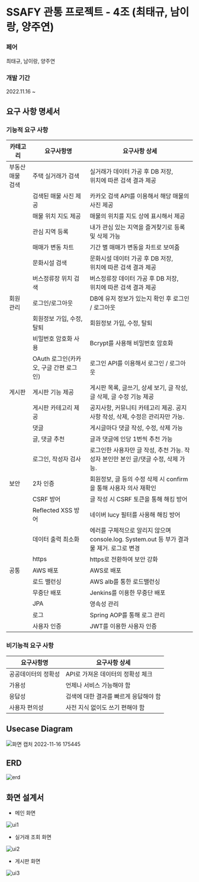 # SSAFY 관통 프로젝트 <WhereIsMyHome> - 4조 (최태규, 남이랑, 양주연)

### 페어

최태규, 남이랑, 양주연

### 개발 기간

2022.11.16 ~

## 요구 사항 명세서

### 기능적 요구 사항

| 카테고리         | 요구사항명                             | 요구사항 상세                                                                            |
| ---------------- | -------------------------------------- | ---------------------------------------------------------------------------------------- |
| 부동산 매물 검색 | 주택 실거래가 검색                     | 실거래가 데이터 가공 후 DB 저장, <br>위치에 따른 검색 결과 제공                          |
|                  | 검색된 매물 사진 제공                  | 카카오 검색 API를 이용해서 해당 매물의 사진 제공                                         |
|                  | 매물 위치 지도 제공                    | 매물의 위치를 지도 상에 표시해서 제공                                                    |
|                  | 관심 지역 등록                         | 내가 관심 있는 지역을 즐겨찾기로 등록 및 삭제 가능                                       |
|                  | 매매가 변동 차트                       | 기간 별 매매가 변동을 차트로 보여줌                                                      |
|                  | 문화시설 검색                          | 문화시설 데이터 가공 후 DB 저장,<br>위치에 따른 검색 결과 제공                           |
|                  | 버스정류장 위치 검색                   | 버스정류장 데이터 가공 후 DB 저장,<br>위치에 따른 검색 결과 제공                         |
| 회원 관리        | 로그인/로그아웃                        | DB에 유저 정보가 있는지 확인 후 로그인 / 로그아웃                                        |
|                  | 회원정보 가입, 수정, 탈퇴              | 회원정보 가입, 수정, 탈퇴                                                                |
|                  | 비밀번호 암호화 사용                   | Bcrypt를 사용해 비밀번호 암호화                                                          |
|                  | OAuth 로그인(카카오, 구글 간편 로그인) | 로그인 API를 이용해서 로그인 / 로그아웃                                                  |
| 게시판           | 게시판 기능 제공                       | 게시판 목록, 글쓰기, 상세 보기, 글 작성, 글 삭제, 글 수정 기능 제공                      |
|                  | 게시판 카테고리 제공                   | 공지사항, 커뮤니티 카테고리 제공. 공지사항 작성, 삭제, 수정은 관리자만 가능.             |
|                  | 댓글                                   | 게시글마다 댓글 작성, 수정, 삭제 가능                                                    |
|                  | 글, 댓글 추천                          | 글과 댓글에 인당 1번씩 추천 가능                                                         |
|                  | 로그인, 작성자 검사                    | 로그인한 사용자만 글 작성, 추천 가능. 작성자 본인만 본인 글/댓글 수정, 삭제 가능.        |
| 보안             | 2차 인증                               | 회원정보, 글 등의 수정 삭제 시 confirm을 통해 사용자 의사 재확인                         |
|                  | CSRF 방어                              | 글 작성 시 CSRF 토큰을 통해 해킹 방어                                                    |
|                  | Reflected XSS 방어                     | 네이버 lucy 필터를 사용해 해킹 방어                                                      |
|                  | 데이터 출력 최소화                     | 에러를 구체적으로 알리지 않으며 console.log. System.out 등 부가 결과물 제거. 로그로 변경 |
|                  | https                                  | https로 전환하여 보안 강화                                                               |
| 공통             | AWS 배포                               | AWS로 배포                                                                               |
|                  | 로드 밸런싱                            | AWS alb를 통한 로드밸런싱                                                                |
|                  | 무중단 배포                            | Jenkins를 이용한 무중단 배포                                                             |
|                  | JPA                                    | 영속성 관리                                                                              |
|                  | 로그                                   | Spring AOP를 통해 로그 관리                                                              |
|                  | 사용자 인증                            | JWT를 이용한 사용자 인증                                                                 |

### 비기능적 요구 사항

| 요구사항명          | 요구사항 상세                         |
| ------------------- | ------------------------------------- |
| 공공데이터의 정확성 | API로 가져온 데이터의 정확성 체크     |
| 가용성              | 언제나 서비스 가능해야 함             |
| 응답성              | 검색에 대한 결과를 빠르게 응답해야 함 |
| 사용자 편의성       | 사전 지식 없이도 쓰기 편해야 함       |

## Usecase Diagram
![화면 캡처 2022-11-16 175445](https://user-images.githubusercontent.com/52191425/202135059-50d7c00e-a754-4af3-bd1f-0ea62706bd3d.png)

## ERD
![erd](https://user-images.githubusercontent.com/52191425/202133910-5e93b98e-3e58-4a4e-8e24-d52be44365cc.png)

## 화면 설계서
- 메인 화면

![ui1](https://user-images.githubusercontent.com/52191425/202189397-3a83e003-7b66-4a94-9bbd-47f79faec745.png)

- 실거래 조회 화면

![ui2](https://user-images.githubusercontent.com/52191425/202189411-3a47abd9-b1c4-4b0d-a9fa-59525ead5d95.png)

- 게시판 화면
	
![ui3](https://user-images.githubusercontent.com/52191425/202133499-06d11160-a54e-4ca0-8f46-297d3e8618ef.png)


